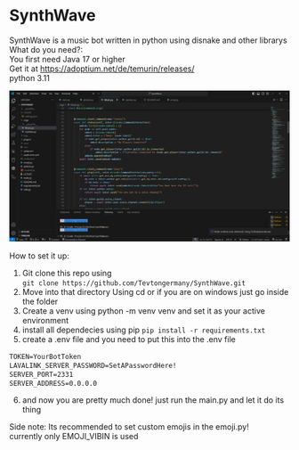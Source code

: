 # SynthWave
SynthWave is a music bot written in python using disnake and other librarys     
What do you need?:  
You first need Java 17 or higher        
Get it at https://adoptium.net/de/temurin/releases/     
python 3.11     

![img](https://github.com/Tevtongermany/SynthWave/blob/main/assets/image.png?raw=true)

How to set it up:       
1. Git clone this repo using    
 ```git clone https://github.com/Tevtongermany/SynthWave.git```
2. Move into that directory Using cd or if you are on windows just go inside the folder
3. Create a venv using python -m venv venv and set it as your active environment
4. install all dependecies using pip ```pip install -r requirements.txt```
5. create a .env file and you need to put this into the .env file
```
TOKEN=YourBotToken
LAVALINK_SERVER_PASSWORD=SetAPasswordHere!
SERVER_PORT=2331
SERVER_ADDRESS=0.0.0.0
```
6. and now you are pretty much done! just run the main.py and let it do its thing

Side note: 
Its recommended to set custom emojis in the emoji.py!   
currently only EMOJI_VIBIN is used

